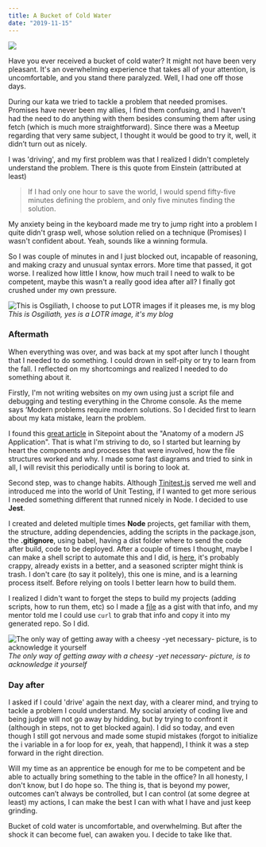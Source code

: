 ```yaml
---
title: A Bucket of Cold Water
date: "2019-11-15"
---
```


![](http://www.mdpparish.com/wp-content/uploads/2014/08/bucket-1.jpg)

Have you ever received a bucket of cold water? It might not have been very pleasant. It's an overwhelming experience that takes all of your attention, is uncomfortable, and you stand there paralyzed. Well, I had one off those days.

During our kata we tried to tackle a problem that needed promises. Promises have never been my allies, I find them confusing, and I haven't had the need to do anything with them besides consuming them after using fetch (which is much more straightforward). Since there was a Meetup regarding that very same subject, I thought it would be good to try it, well, it didn’t turn out as nicely.

I was 'driving', and my first problem was that I realized I didn't completely understand the problem. There is this quote from Einstein (attributed at least)

> If I had only one hour to save the world, I would spend fifty-five minutes defining the problem, and only five minutes finding the solution.

My anxiety being in the keyboard made me try to jump right into a problem I quite didn't grasp well, whose solution relied on a technique (Promises) I wasn't confident about. Yeah, sounds like a winning formula.

So I was couple of minutes in and I just blocked out, incapable of reasoning, and making crazy and unusual syntax errors. More time that passed, it got worse. I realized how little I know, how much trail I need to walk to be competent, maybe this wasn't a really good idea after all? I finally got crushed under my own pressure.

![This is Osgiliath, I choose to put LOTR images if it pleases me, is my blog](https://i0.wp.com/www.tor.com/wp-content/uploads/2016/06/Archt_style_Men-1-740x380.png?resize=740%2C380&type=vertical&quality=100)_This is Osgiliath, yes is a LOTR image, it's my blog_

### Aftermath

When everything was over, and was back at my spot after lunch I thought that I needed to do something. I could drown in self-pity or try to learn from the fall. I reflected on my shortcomings and realized I needed to do something about it.

Firstly, I'm not writing websites on my own using just a script file and debugging and testing everything in the Chrome console. As the meme says ‘Modern problems require modern solutions. So I decided first to learn about my kata mistake, learn the problem.

I found this [great article](https://www.sitepoint.com/anatomy-of-a-modern-javascript-application/) in Sitepoint about the "Anatomy of a modern JS Application". That is what I'm striving to do, so I started but learning by heart the components and processes that were involved, how the file structures worked and why. I made some fast diagrams and tried to sink in all, I will revisit this periodically until is boring to look at.

Second step, was to change habits. Although [Tinitest.js](https://github.com/joewalnes/jstinytest) served me well and introduced me into the world of Unit Testing, if I wanted to get more serious I needed something different that runned nicely in Node. I decided to use **Jest**.

I created and deleted multiple times **Node** projects, get familiar with them, the structure, adding dependencies, adding the scripts in the package.json, the **.gitignore**, using babel, having a dist folder where to send the code after build, code to be deployed. After a couple of times I thought, maybe I can make a shell script to automate this and I did, is [here](https://gist.github.com/Ceheiss/fa8c6f01cde6b223513134e5636ef4d7), it's probably crappy, already exists in a better, and a seasoned scripter might think is trash. I don't care (to say it politely), this one is mine, and is a learning process itself. Before relying on tools I better learn how to build them.

I realized I didn't want to forget the steps to build my projects (adding scripts, how to run them, etc) so I made a [file](https://gist.github.com/Ceheiss/37cc7d21e87202722beb5cdc4840968d) as a gist with that info, and my mentor told me I could use `curl` to grab that info and copy it into my generated repo. So I did.

![The only way of getting away with a cheesy -yet necessary- picture, is to acknowledge it yourself](https://karenberg.com/wp-content/uploads/2019/02/19-2-17-kb-kitisa-sm.jpg)_The only way of getting away with a cheesy -yet necessary- picture, is to acknowledge it yourself_

### Day after

I asked if I could 'drive' again the next day, with a clearer mind, and trying to tackle a problem I could understand. My social anxiety of coding live and being judge will not go away by hidding, but by trying to confront it (although in steps, not to get blocked again). I did so today, and even though I still got nervous and made some stupid mistakes (forgot to initialize the i variable in a for loop for ex, yeah, that happend), I think it was a step forward in the right direction.

Will my time as an apprentice be enough for me to be competent and be able to actually bring something to the table in the office? In all honesty, I don't know, but I do hope so. The thing is, that is beyond my power, outcomes can’t always be controlled, but I can control (at some degree at least) my actions, I can make the best I can with what I have and just keep grinding.

Bucket of cold water is uncomfortable, and overwhelming. But after the shock it can become fuel, can awaken you. I decide to take like that.
